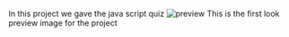 In this project we gave the java script quiz
![preview](https://github.com/tinkupathak/onlineQuizproject/assets/163642448/d55fc037-6c61-4f6f-a181-def1b049d4d7)  This is the first look preview image for the project

